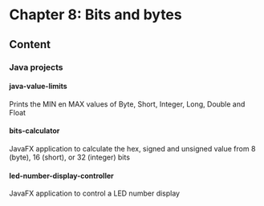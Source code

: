 # Chapter 8: Bits and bytes

## Content

### Java projects

#### java-value-limits
Prints the MIN en MAX values of Byte, Short, Integer, Long, Double and Float

#### bits-calculator
JavaFX application to calculate the hex, signed and unsigned value from 8 (byte), 16 (short), or 32 (integer) bits

#### led-number-display-controller
JavaFX application to control a LED number display

